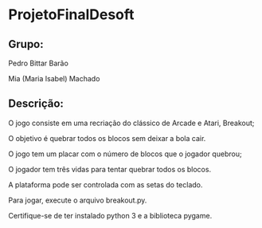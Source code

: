# ProjetoFinalDesoft

## Grupo:
Pedro Bittar Barão

Mia (Maria Isabel) Machado

## Descrição:
O jogo consiste em uma recriação do clássico de Arcade e Atari, Breakout;

O objetivo é quebrar todos os blocos sem deixar a bola cair.

O jogo tem um placar com o número de blocos que o jogador quebrou;

O jogador tem três vidas para tentar quebrar todos os blocos.

A plataforma pode ser controlada com as setas do teclado.

Para jogar, execute o arquivo breakout.py.

Certifique-se de ter instalado python 3 e a biblioteca pygame.
